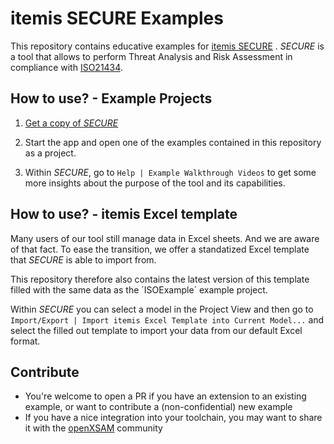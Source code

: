 # itemis SECURE Examples

This repository contains educative examples for [itemis SECURE](https://www.itemis.com/en/yakindu/security-analyst/)
. _SECURE_ is a tool that allows to perform Threat Analysis and Risk Assessment in compliance with [ISO21434](https://www.security-analyst.org/tool-assistance/).

## How to use? - Example Projects

1. [Get a copy of _SECURE_](https://info.itemis.com/en/yakindu/security-analyst/webinar/?hsCtaTracking=10dcd72c-a0d9-402c-bd99-f51e7e84969d%7C4610b7af-3304-4a69-bf73-a9e7582da8d3&__hstc=260942034.95fa216e1df61c7c1a86fc836b43c0c7.1573117964436.1583318610039.1583407956741.60&__hssc=260942034.7.1583407956741&__hsfp=1170371101)

2. Start the app and open one of the examples contained in this repository as a project.

3. Within _SECURE_, go to `Help | Example Walkthrough Videos` to get some more insights about the purpose of the tool and its capabilities.

## How to use? - itemis Excel template

Many users of our tool still manage data in Excel sheets. And we are aware of that fact. To ease the transition, we offer a standatized Excel template that _SECURE_ is able to import from.

This repository therefore also contains the latest version of this template filled with the same data as the ´ISOExample´ example project.

Within _SECURE_ you can select a model in the Project View and then go to `Import/Export | Import itemis Excel Template into Current Model...` and select the filled out template to import your data from our default Excel format.

## Contribute

- You're welcome to open a PR if you have an extension to an existing example, or want to contribute a (non-confidential) new example
- If you have a nice integration into your toolchain, you may want to share it with the [openXSAM](https://openxsam.io/) community
